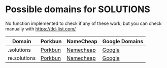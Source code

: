 # Possible domains for SOLUTIONS

No function implemented to check if any of these work, but you can check manually with https://tld-list.com/

| Domain | Porkbun | NameCheap | Google Domains |
|---|---|---|---|
| .solutions | [Porkbun](https://porkbun.com/checkout/search?prb=e814663da1&tlds=&idnLanguage=&search=search&q=.solutions) | [Namecheap](https://www.namecheap.com/domains/registration/results/?domain=.solutions) | [Google](https://domains.google.com/registrar/search?searchTerm=.solutions) |
| re.solutions | [Porkbun](https://porkbun.com/checkout/search?prb=e814663da1&tlds=&idnLanguage=&search=search&q=re.solutions) | [Namecheap](https://www.namecheap.com/domains/registration/results/?domain=re.solutions) | [Google](https://domains.google.com/registrar/search?searchTerm=re.solutions) |
